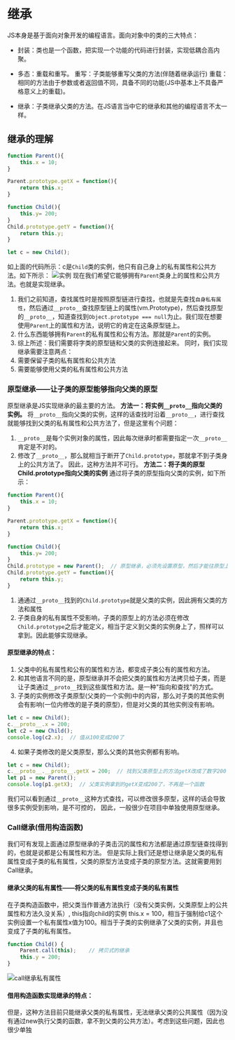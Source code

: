 # 继承
JS本身是基于面向对象开发的编程语言。面向对象中的类的三大特点：
* 封装：类也是一个函数，把实现一个功能的代码进行封装，实现低耦合高内聚。

* 多态：重载和重写。
  重写：子类能够重写父类的方法(伴随着继承运行)
  重载：相同的方法由于参数或者返回值不同，具备不同的功能(JS中基本上不具备严格意义上的重载)。

* 继承：子类继承父类的方法。在JS语言当中它的继承和其他的编程语言不太一样。


## 继承的理解
```js
function Parent(){
    this.x = 10;
}

Parent.prototype.getX = function(){
    return this.x;
}

function Child(){
    this.y= 200;
}
Child.prototype.getY = function(){
    return this.y;
}

let c = new Child();
```
如上面的代码所示：c是`Child`类的实例，他只有自己身上的私有属性和公共方法。如下所示：
![实例](https://ftp.bmp.ovh/imgs/2021/03/cfe7877d310256c1.jpg)
现在我们希望它能够拥有`Parent`类身上的属性和公共方法。也就是实现继承。
1. 我们之前知道，查找属性时是按照原型链进行查找，也就是先查找`自身私有属性`，然后通过`__proto__`查找原型链上的属性(vm.Prototype)，然后查找原型的`__proto__`，知道查找到`Object.prototype === null`为止。我们现在想要使用`Parent`上的属性和方法，说明它的肯定在这条原型链上。
2. 什么东西能够拥有`Parent`的私有属性和公有方法。那就是`Parent`的实例。
3. 综上所述：我们需要将字类的原型链和父类的实例连接起来。
同时，我们实现继承需要注意两点：
1. 需要保留子类的私有属性和公共方法
2. 需要能够使用父类的私有属性和公共方法

### 原型继承——让子类的原型能够指向父类的原型
原型继承是JS实现继承的最主要的方法。
**方法一：将实例`__proto__`指向父类的实例。**
将`__proto__`指向父类的实例，这样的话查找时沿着`__proto__`，进行查找就能够找到父类的私有属性和公共方法了，但是这里有个问题：
1. `__proto__`是每个实例对象的属性，因此每次继承时都需要指定一次`__proto__`肯定是不对的。
2. 修改了`__proto__`，那么就相当于断开了`Child.prototype`，那就拿不到子类身上的公共方法了。
因此，这种方法并不可行。
**方法二：将子类的原型Child.prototype指向父类的实例**
通过将子类的原型指向父类的实例，如下所示：
```js
function Parent(){
    this.x = 10;
}

Parent.prototype.getX = function(){
    return this.x;
}

function Child(){
    this.y= 200;
}
Child.prototype = new Parent();  // 原型继承，必须先设置原型，然后才能往原型上添加方法
Child.prototype.getY = function(){
    return this.y;
}
```
1. 通通过`__proto__`找到的`Child.prototype`就是父类的实例，因此拥有父类的方法和属性
2. 子类自身的私有属性不受影响，子类的原型上的方法必须在修改`Child.prototype`之后才能定义，相当于定义到父类的实例身上了，照样可以拿到。因此能够实现继承。

#### 原型继承的特点：
1. 父类中的私有属性和公有的属性和方法，都变成子类公有的属性和方法。
2. 和其他语言不同的是，原型继承并不会把父类的属性和方法拷贝给子类，而是让子类通过`__proto__`找到这些属性和方法。是一种"指向和查找"的方式。
3. 子类的实例修改子类原型(父类的一个实例)中的内容，那么对子类的其他实例会有影响(一位内修改的是子类的原型)，但是对父类的其他实例没有影响。
```js
let c = new Child();
c.__proto__.x = 200;
let c2 = new Child();
console.log(c2.x);  // 值从100变成200了
```
4. 如果子类修改的是父类原型，那么父类的其他实例都有影响。
```js
let c = new Child();
c.__proto__.__proto__.getX = 200;  // 找到父类原型上的方法getX改成了数字200
let p1 = new Parent();
console.log(p1.getX);  // 父类实例拿到的getX变成200了，不再是一个函数
```
我们可以看到通过`__proto__`这种方式查找，可以修改很多原型，这样的话会导致很多实例受到影响，是不可控的，
因此，一般很少在项目中单独使用原型继承。


### Call继承(借用构造函数)
我们可有发现上面通过原型继承的子类击沉的属性和方法都是通过原型链查找得到的，也就是说都是公有属性和方法。
但是实际上我们还是想让继承是父类的私有属性变成子类的私有属性，父类的原型方法变成子类的原型方法。这就需要用到Call继承。

#### 继承父类的私有属性——将父类的私有属性变成子类的私有属性
在子类构造函数中，把父类当作普通方法执行（没有父类实例，父类原型上的公共属性和方法久没关系）,
this指向child的实例 this.x = 100，相当于强制给c1这个实例设置一个私有属性x值为100。相当于子类的实例继承了父类的实例，并且也变成了子类的私有属性。
```js
function Child() {
    Parent.call(this);    // 拷贝式的继承
    this.y = 200;
}
```
![call继承私有属性](https://ftp.bmp.ovh/imgs/2021/03/ab883eb0254483a1.jpg)
#### 借用构造函数实现继承的特点：

但是，这种方法目前只能继承父类的私有属性，无法继承父类的公共属性（因为没有通过new执行父类的函数，拿不到父类的公共方法）。考虑到这些问题，因此也很少单独


